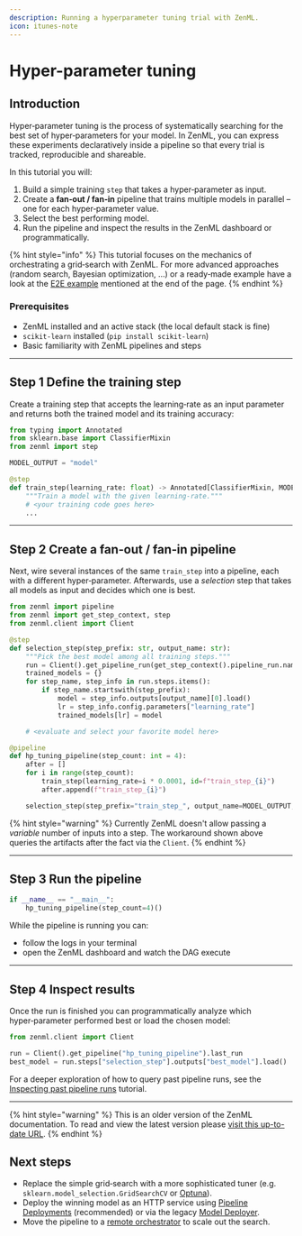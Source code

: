 ```yaml
---
description: Running a hyperparameter tuning trial with ZenML.
icon: itunes-note
---
```


# Hyper-parameter tuning

## Introduction

Hyper‑parameter tuning is the process of systematically searching for the best set of hyper‑parameters for your model.  In ZenML, you can express these experiments declaratively inside a pipeline so that every trial is tracked, reproducible and shareable.

In this tutorial you will:

1. Build a simple training `step` that takes a hyper‑parameter as input.
2. Create a **fan‑out / fan‑in** pipeline that trains multiple models in parallel – one for each hyper‑parameter value.
3. Select the best performing model.
4. Run the pipeline and inspect the results in the ZenML dashboard or programmatically.

{% hint style="info" %}
This tutorial focuses on the mechanics of orchestrating a grid‑search with ZenML.  For more advanced approaches (random search, Bayesian optimization, …) or a ready‑made example have a look at the [E2E example](https://github.com/zenml-io/zenml/tree/main/examples/e2e) mentioned at the end of the page.
{% endhint %}

### Prerequisites

* ZenML installed and an active stack (the local default stack is fine)
* `scikit‑learn` installed (`pip install scikit-learn`)
* Basic familiarity with ZenML pipelines and steps

---

## Step 1 Define the training step

Create a training step that accepts the learning‑rate as an input parameter and returns both the trained model and its training accuracy:

```python
from typing import Annotated
from sklearn.base import ClassifierMixin
from zenml import step

MODEL_OUTPUT = "model"

@step
def train_step(learning_rate: float) -> Annotated[ClassifierMixin, MODEL_OUTPUT]:
    """Train a model with the given learning‑rate."""
    # <your training code goes here>
    ...
```

---

## Step 2 Create a fan‑out / fan‑in pipeline

Next, wire several instances of the same `train_step` into a pipeline, each with a different hyper‑parameter.  Afterwards, use a *selection* step that takes all models as input and decides which one is best.

```python
from zenml import pipeline
from zenml import get_step_context, step
from zenml.client import Client

@step
def selection_step(step_prefix: str, output_name: str):
    """Pick the best model among all training steps."""
    run = Client().get_pipeline_run(get_step_context().pipeline_run.name)
    trained_models = {}
    for step_name, step_info in run.steps.items():
        if step_name.startswith(step_prefix):
            model = step_info.outputs[output_name][0].load()
            lr = step_info.config.parameters["learning_rate"]
            trained_models[lr] = model

    # <evaluate and select your favorite model here>

@pipeline
def hp_tuning_pipeline(step_count: int = 4):
    after = []
    for i in range(step_count):
        train_step(learning_rate=i * 0.0001, id=f"train_step_{i}")
        after.append(f"train_step_{i}")

    selection_step(step_prefix="train_step_", output_name=MODEL_OUTPUT, after=after)
```

{% hint style="warning" %}
Currently ZenML doesn't allow passing a *variable* number of inputs into a step.  The workaround shown above queries the artifacts after the fact via the `Client`.
{% endhint %}

---

## Step 3 Run the pipeline

```python
if __name__ == "__main__":
    hp_tuning_pipeline(step_count=4)()
```

While the pipeline is running you can:

* follow the logs in your terminal
* open the ZenML dashboard and watch the DAG execute

---

## Step 4 Inspect results

Once the run is finished you can programmatically analyze which hyper‑parameter performed best or load the chosen model:

```python
from zenml.client import Client

run = Client().get_pipeline("hp_tuning_pipeline").last_run
best_model = run.steps["selection_step"].outputs["best_model"].load()
```

For a deeper exploration of how to query past pipeline runs, see the [Inspecting past pipeline runs](fetching-pipelines.md) tutorial.

---

{% hint style="warning" %}
This is an older version of the ZenML documentation. To read and view the latest version please [visit this up-to-date URL](https://docs.zenml.io).
{% endhint %}


## Next steps

* Replace the simple grid‑search with a more sophisticated tuner (e.g. `sklearn.model_selection.GridSearchCV` or [Optuna](https://optuna.org/)).
* Deploy the winning model as an HTTP service using [Pipeline Deployments](https://docs.zenml.io/concepts/deployment) (recommended) or via the legacy [Model Deployer](https://docs.zenml.io/stacks/stack-components/model-deployers).
* Move the pipeline to a [remote
  orchestrator](https://docs.zenml.io/stacks/orchestrators) to scale out the
  search.
